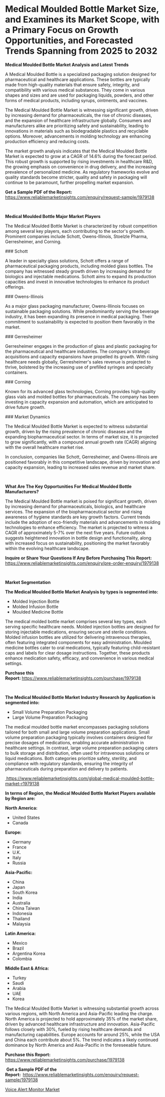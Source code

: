 <p><h1>Medical Moulded Bottle Market Size, and Examines its Market Scope, with a Primary Focus on Growth Opportunities, and Forecasted Trends Spanning from 2025 to 2032</h1></p><p><strong>Medical Moulded Bottle Market Analysis and Latest Trends</strong></p>
<p><p>A Medical Moulded Bottle is a specialized packaging solution designed for pharmaceutical and healthcare applications. These bottles are typically made from high-quality materials that ensure safety, integrity, and compatibility with various medical substances. They come in various shapes and sizes and are used for packaging liquids, powders, and other forms of medical products, including syrups, ointments, and vaccines.</p><p>The Medical Moulded Bottle Market is witnessing significant growth, driven by increasing demand for pharmaceuticals, the rise of chronic diseases, and the expansion of healthcare infrastructure globally. Consumers and manufacturers alike are prioritizing safety and sustainability, leading to innovations in materials such as biodegradable plastics and recyclable options. Moreover, advancements in molding technology are enhancing production efficiency and reducing costs.</p><p>The market growth analysis indicates that the Medical Moulded Bottle Market is expected to grow at a CAGR of 14.6% during the forecast period. This robust growth is supported by rising investments in healthcare R&D, the growing emphasis on convenience in drug delivery, and the increasing prevalence of personalized medicine. As regulatory frameworks evolve and quality standards become stricter, quality and safety in packaging will continue to be paramount, further propelling market expansion.</p></p>
<p><strong>Get a Sample PDF of the Report:&nbsp;</strong> <a href="https://www.reliablemarketinsights.com/enquiry/request-sample/1979138?utm_campaign=2111&utm_medium=2&utm_source=Github&utm_content=ia&utm_term=28032025&utm_id=medical-moulded-bottle">https://www.reliablemarketinsights.com/enquiry/request-sample/1979138</a></p>
<p>&nbsp;</p>
<p><strong>Medical Moulded Bottle Major Market Players</strong></p>
<p><p>The Medical Moulded Bottle Market is characterized by robust competition among several key players, each contributing to the sector's growth. Prominent companies include Schott, Owens-Illinois, Stoelzle Pharma, Gerresheimer, and Corning.</p><p>### Schott</p><p>A leader in specialty glass solutions, Schott offers a range of pharmaceutical packaging products, including molded glass bottles. The company has witnessed steady growth driven by increasing demand for biologics and injectable medications. Schott aims to expand its production capacities and invest in innovative technologies to enhance its product offerings.</p><p>### Owens-Illinois</p><p>As a major glass packaging manufacturer, Owens-Illinois focuses on sustainable packaging solutions. While predominantly serving the beverage industry, it has been expanding its presence in medical packaging. Their commitment to sustainability is expected to position them favorably in the market.</p><p>### Gerresheimer</p><p>Gerresheimer engages in the production of glass and plastic packaging for the pharmaceutical and healthcare industries. The company's strategic acquisitions and capacity expansions have propelled its growth. With rising healthcare needs globally, Gerresheimer's sales revenue is projected to thrive, bolstered by the increasing use of prefilled syringes and specialty containers.</p><p>### Corning</p><p>Known for its advanced glass technologies, Corning provides high-quality glass vials and molded bottles for pharmaceuticals. The company has been investing in capacity expansion and automation, which are anticipated to drive future growth. </p><p>### Market Dynamics</p><p>The Medical Moulded Bottle Market is expected to witness substantial growth, driven by the rising prevalence of chronic diseases and the expanding biopharmaceutical sector. In terms of market size, it is projected to grow significantly, with a compound annual growth rate (CAGR) aligning with the overall healthcare market rise. </p><p>In conclusion, companies like Schott, Gerresheimer, and Owens-Illinois are positioned favorably in this competitive landscape, driven by innovation and capacity expansion, leading to increased sales revenue and market share.</p></p>
<p>&nbsp;</p>
<p><strong>What Are The Key Opportunities For Medical Moulded Bottle Manufacturers?</strong></p>
<p><p>The Medical Moulded Bottle market is poised for significant growth, driven by increasing demand for pharmaceuticals, biologics, and healthcare services. The expansion of the biopharmaceutical sector and rising awareness of hygiene standards are key growth factors. Current trends include the adoption of eco-friendly materials and advancements in molding technologies to enhance efficiency. The market is projected to witness a CAGR of approximately 5-7% over the next five years. Future outlook suggests heightened innovation in bottle design and functionality, along with increased focus on sustainability, positioning the market favorably within the evolving healthcare landscape.</p></p>
<p><strong>Inquire or Share Your Questions If Any Before Purchasing This Report:</strong> <a href="https://www.reliablemarketinsights.com/enquiry/pre-order-enquiry/1979138?utm_campaign=2111&utm_medium=2&utm_source=Github&utm_content=ia&utm_term=28032025&utm_id=medical-moulded-bottle">https://www.reliablemarketinsights.com/enquiry/pre-order-enquiry/1979138</a></p>
<p>&nbsp;</p>
<p><strong>Market Segmentation</strong></p>
<p><strong>The Medical Moulded Bottle Market Analysis by types is segmented into:</strong></p>
<p><ul><li>Molded Injection Bottle</li><li>Molded Infusion Bottle</li><li>Moulded Medicine Bottle</li></ul></p>
<p><p>The medical molded bottle market comprises several key types, each serving specific healthcare needs. Molded injection bottles are designed for storing injectable medications, ensuring secure and sterile conditions. Molded infusion bottles are utilized for delivering intravenous therapies, often featuring integrated components for easy administration. Moulded medicine bottles cater to oral medications, typically featuring child-resistant caps and labels for clear dosage instructions. Together, these products enhance medication safety, efficacy, and convenience in various medical settings.</p></p>
<p><strong>Purchase this Report:&nbsp;</strong><a href="https://www.reliablemarketinsights.com/purchase/1979138?utm_campaign=2111&utm_medium=2&utm_source=Github&utm_content=ia&utm_term=28032025&utm_id=medical-moulded-bottle">https://www.reliablemarketinsights.com/purchase/1979138</a></p>
<p>&nbsp;</p>
<p><strong>The Medical Moulded Bottle Market Industry Research by Application is segmented into:</strong></p>
<p><ul><li>Small Volume Preparation Packaging</li><li>Large Volume Preparation Packaging</li></ul></p>
<p><p>The medical moulded bottle market encompasses packaging solutions tailored for both small and large volume preparation applications. Small volume preparation packaging typically involves containers designed for precise dosages of medications, enabling accurate administration in healthcare settings. In contrast, large volume preparation packaging caters to bulk storage and distribution, often used for intravenous solutions or liquid medications. Both categories prioritize safety, sterility, and compliance with regulatory standards, ensuring the integrity of pharmaceuticals during preparation and delivery to patients.</p></p>
<p><a href="https://www.reliablemarketinsights.com/global-medical-moulded-bottle-market-r1979138?utm_campaign=2111&utm_medium=2&utm_source=Github&utm_content=ia&utm_term=28032025&utm_id=medical-moulded-bottle">&nbsp;https://www.reliablemarketinsights.com/global-medical-moulded-bottle-market-r1979138</a></p>
<p><strong>In terms of Region, the Medical Moulded Bottle Market Players available by Region are:</strong></p>
<p>
    <p> <strong> North America: </strong>
        <ul>
            <li>United States</li>
            <li>Canada</li>
        </ul>
        </p> 
    <p> <strong> Europe: </strong>
        <ul>
            <li>Germany</li>
            <li>France</li>
            <li>U.K.</li>
            <li>Italy</li>
            <li>Russia</li>
        </ul>
        </p> 
    <p> <strong> Asia-Pacific: </strong>
        <ul>
            <li>China</li>
            <li>Japan</li>
            <li>South Korea</li>
            <li>India</li>
            <li>Australia</li>
            <li>China Taiwan</li>
            <li>Indonesia</li>
            <li>Thailand</li>
            <li>Malaysia</li>
        </ul>
        </p> 
    <p> <strong> Latin America: </strong>
        <ul>
            <li>Mexico</li>
            <li>Brazil</li>
            <li>Argentina Korea</li>
            <li>Colombia</li>
        </ul>
        </p> 
    <p> <strong> Middle East & Africa: </strong>
        <ul>
            <li>Turkey</li>
            <li>Saudi</li>
            <li>Arabia</li>
            <li>UAE</li>
            <li>Korea</li>
        </ul>
    </p>
    </p>
<p><p>The Medical Moulded Bottle Market is witnessing substantial growth across various regions, with North America and Asia-Pacific leading the charge. North America is projected to hold approximately 35% of the market share, driven by advanced healthcare infrastructure and innovation. Asia-Pacific follows closely with 30%, fueled by rising healthcare demands and manufacturing capabilities. Europe accounts for around 25%, while the USA and China each contribute about 5%. The trend indicates a likely continued dominance by North America and Asia-Pacific in the foreseeable future.</p></p>
<p><strong>Purchase this Report: </strong><a href="https://www.reliablemarketinsights.com/purchase/1979138?utm_campaign=2111&utm_medium=2&utm_source=Github&utm_content=ia&utm_term=28032025&utm_id=medical-moulded-bottle">https://www.reliablemarketinsights.com/purchase/1979138</a></p>
<p>&nbsp;<strong>Get a Sample PDF of the Report:&nbsp;&nbsp;</strong><a href="https://www.reliablemarketinsights.com/enquiry/request-sample/1979138?utm_campaign=2111&utm_medium=2&utm_source=Github&utm_content=ia&utm_term=28032025&utm_id=medical-moulded-bottle">https://www.reliablemarketinsights.com/enquiry/request-sample/1979138</a></p>
<p><strong></strong></p>
<p><p><a href="https://github.com/arifasabeygb/Market-Research-Report-List-1/blob/main/voice-alert-monitor-market.md?utm_campaign=2111&utm_medium=2&utm_source=Github&utm_content=ia&utm_term=28032025&utm_id=medical-moulded-bottle">Voice Alert Monitor Market</a></p></p>